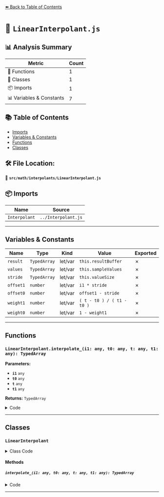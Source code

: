 [⬅️ Back to Table of Contents](../../../index.md)

# 📄 `LinearInterpolant.js`

## 📊 Analysis Summary

| Metric | Count |
|--------|-------|
| 🔧 Functions | 1 |
| 🧱 Classes | 1 |
| 📦 Imports | 1 |
| 📊 Variables & Constants | 7 |

## 📚 Table of Contents

- [Imports](#imports)
- [Variables & Constants](#variables-constants)
- [Functions](#functions)
- [Classes](#classes)

## 🛠️ File Location:
📂 **`src/math/interpolants/LinearInterpolant.js`**

## 📦 Imports

| Name | Source |
|------|--------|
| `Interpolant` | `../Interpolant.js` |


---

## Variables & Constants

| Name | Type | Kind | Value | Exported |
|------|------|------|-------|----------|
| `result` | `TypedArray` | let/var | `this.resultBuffer` | ✗ |
| `values` | `TypedArray` | let/var | `this.sampleValues` | ✗ |
| `stride` | `TypedArray` | let/var | `this.valueSize` | ✗ |
| `offset1` | `number` | let/var | `i1 * stride` | ✗ |
| `offset0` | `number` | let/var | `offset1 - stride` | ✗ |
| `weight1` | `number` | let/var | `( t - t0 ) / ( t1 - t0 )` | ✗ |
| `weight0` | `number` | let/var | `1 - weight1` | ✗ |


---

## Functions

### `LinearInterpolant.interpolate_(i1: any, t0: any, t: any, t1: any): TypedArray`

**Parameters:**

- **`i1`** `any`
- **`t0`** `any`
- **`t`** `any`
- **`t1`** `any`

**Returns:** `TypedArray`

<details><summary>Code</summary>

```typescript
interpolate_( i1, t0, t, t1 ) {

		const result = this.resultBuffer,
			values = this.sampleValues,
			stride = this.valueSize,

			offset1 = i1 * stride,
			offset0 = offset1 - stride,

			weight1 = ( t - t0 ) / ( t1 - t0 ),
			weight0 = 1 - weight1;

		for ( let i = 0; i !== stride; ++ i ) {

			result[ i ] =
					values[ offset0 + i ] * weight0 +
					values[ offset1 + i ] * weight1;

		}

		return result;

	}
```
</details>


---

## Classes

### `LinearInterpolant`

<details><summary>Class Code</summary>

```ts
class LinearInterpolant extends Interpolant {

	/**
	 * Constructs a new linear interpolant.
	 *
	 * @param {TypedArray} parameterPositions - The parameter positions hold the interpolation factors.
	 * @param {TypedArray} sampleValues - The sample values.
	 * @param {number} sampleSize - The sample size
	 * @param {TypedArray} [resultBuffer] - The result buffer.
	 */
	constructor( parameterPositions, sampleValues, sampleSize, resultBuffer ) {

		super( parameterPositions, sampleValues, sampleSize, resultBuffer );

	}

	interpolate_( i1, t0, t, t1 ) {

		const result = this.resultBuffer,
			values = this.sampleValues,
			stride = this.valueSize,

			offset1 = i1 * stride,
			offset0 = offset1 - stride,

			weight1 = ( t - t0 ) / ( t1 - t0 ),
			weight0 = 1 - weight1;

		for ( let i = 0; i !== stride; ++ i ) {

			result[ i ] =
					values[ offset0 + i ] * weight0 +
					values[ offset1 + i ] * weight1;

		}

		return result;

	}

}
```
</details>

#### Methods

##### `interpolate_(i1: any, t0: any, t: any, t1: any): TypedArray`

<details><summary>Code</summary>

```ts
interpolate_( i1, t0, t, t1 ) {

		const result = this.resultBuffer,
			values = this.sampleValues,
			stride = this.valueSize,

			offset1 = i1 * stride,
			offset0 = offset1 - stride,

			weight1 = ( t - t0 ) / ( t1 - t0 ),
			weight0 = 1 - weight1;

		for ( let i = 0; i !== stride; ++ i ) {

			result[ i ] =
					values[ offset0 + i ] * weight0 +
					values[ offset1 + i ] * weight1;

		}

		return result;

	}
```
</details>


---